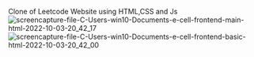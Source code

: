 Clone of Leetcode Website using HTML,CSS and Js![screencapture-file-C-Users-win10-Documents-e-cell-frontend-main-html-2022-10-03-20_42_17](https://user-images.githubusercontent.com/91149507/193619614-6a3bf5a1-6ad1-4fef-ba7b-c5f5b2f6c9c2.png)
![screencapture-file-C-Users-win10-Documents-e-cell-frontend-basic-html-2022-10-03-20_42_00](https://user-images.githubusercontent.com/91149507/193619643-1b9a51ff-dbb2-4969-a618-e926650bfbf7.png)
